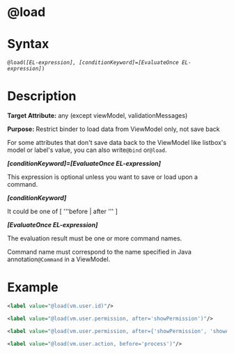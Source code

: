 # @load

Syntax
======

`@load(`*`[EL-expression], [conditionKeyword]=[EvaluateOnce EL-expression]`*`) `

Description
===========

**Target Attribute:** any (except viewModel, validationMessages)

**Purpose:** Restrict binder to load data from ViewModel only, not save back

For some attributes that don't save data back to the ViewModel like listbox's model or label's value, you can also write`@bind` or`@load`.

***[conditionKeyword]=[EvaluateOnce EL-expression]***

This expression is optional unless you want to save or load upon a command.

***[conditionKeyword]***

It could be one of [ '''before | after ''' ]

***[EvaluateOnce EL-expression]***

The evaluation result must be one or more command names.

Command name must correspond to the name specified in Java annotation`@Command` in a ViewModel.

Example
=======

```xml
<label value="@load(vm.user.id)"/>

<label value="@load(vm.user.permission, after='showPermission')"/>

<label value="@load(vm.user.permission, after={'showPermission', 'showAll'})"/>

<label value="@load(vm.user.action, before='process')"/>
```
